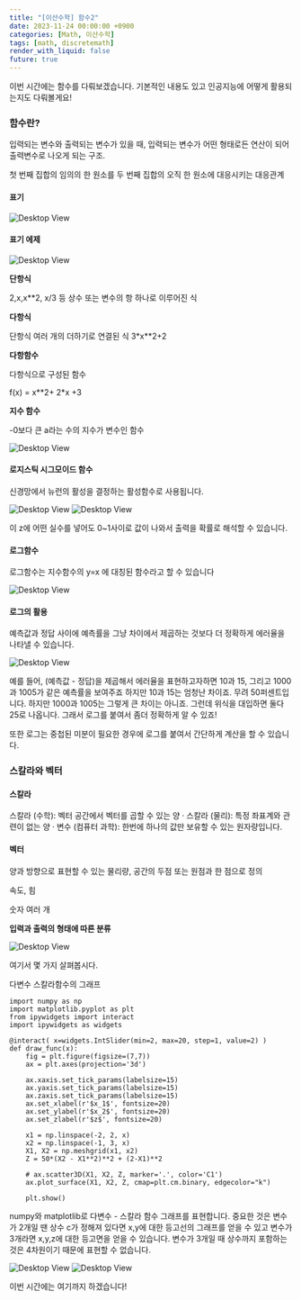 ```yaml
---
title: "[이산수학] 함수2"
date: 2023-11-24 00:00:00 +0900
categories: [Math, 이산수학]
tags: [math, discretemath]
render_with_liquid: false
future: true
---
```


이번 시간에는 함수를 다뤄보겠습니다. 기본적인 내용도 있고 인공지능에 어떻게 활용되는지도 다뤄볼게요!

### **함수란?**

입력되는 변수와 출력되는 변수가 있을 때, 입력되는 변수가 어떤 형태로든 연산이 되어출력변수로 나오게 되는 구조.

첫 번째 집합의 임의의 한 원소를 두 번째 집합의 오직 한 원소에 대응시키는 대응관계

#### **표기**

![Desktop View](/assets/img/Math/Discrete-Math/Function2/1.png)

#### **표기 에제**

![Desktop View](/assets/img/Math/Discrete-Math/Function2/2.png)

**단항식**

2,x,x\*\*2, x/3 등 상수 또는 변수의 항 하나로 이루어진 식

**다항식**

단항식 여러 개의 더하기로 연결된 식 3\*x\*\*2+2

**다항함수**

다항식으로 구성된 함수

f(x) = x\*\*2+ 2\*x +3

**지수 함수**

\-0보다 큰 a라는 수의 지수가 변수인 함수

![Desktop View](/assets/img/Math/Discrete-Math/Function2/3.png)

#### **로지스틱 시그모이드 함수**

신경망에서 뉴런의 활성을 결정하는 활성함수로 사용됩니다.

![Desktop View](/assets/img/Math/Discrete-Math/Function2/4.png)
![Desktop View](/assets/img/Math/Discrete-Math/Function2/5.png)

이 z에 어떤 실수를 넣어도 0~1사이로 값이 나와서 출력을 확률로 해석할 수 있습니다.

#### **로그함수**

로그함수는 지수함수의 y=x 에 대칭된 함수라고 할 수 있습니다

![Desktop View](/assets/img/Math/Discrete-Math/Function2/6.png)

#### **로그의 활용**

예측값과 정답 사이에 예측률을 그냥 차이에서 제곱하는 것보다 더 정확하게 에러율을 나타낼 수 있습니다. 

![Desktop View](/assets/img/Math/Discrete-Math/Function2/7.png)

예를 들어, (예측값 - 정답)을 제곱해서 에러율을 표현하고자하면 10과 15, 그리고 1000과 1005가 같은 예측률을 보여주죠 하지만 10과 15는 엄청난 차이죠. 무려 50퍼센트입니다. 하지만 1000과 1005는 그렇게 큰 차이는 아니죠. 그런데 위식을 대입하면 둘다 25로 나옵니다. 그래서 로그를 붙여서 좀더 정확하게 알 수 있죠!

또한 로그는 중첩된 미분이 필요한 경우에 로그를 붙여서 간단하게 계산을 할 수 있습니다.

### **스칼라와 벡터**

#### **스칼라**

스칼라 (수학): 벡터 공간에서 벡터를 곱할 수 있는 양 · 스칼라 (물리): 특정 좌표계와 관련이 없는 양 · 변수 (컴퓨터 과학): 한번에 하나의 값만 보유할 수 있는 원자량입니다.

#### **벡터**

양과 방향으로 표현할 수 있는 물리량, 공간의 두점 또는 원점과 한 점으로 정의

속도, 힘

숫자 여러 개

**입력과 출력의 형태에 따른 분류**

![Desktop View](/assets/img/Math/Discrete-Math/Function2/8.png)

여기서 몇 가지 살펴봅시다.

다변수 스칼라함수의 그래프

```
import numpy as np
import matplotlib.pyplot as plt
from ipywidgets import interact
import ipywidgets as widgets

@interact( x=widgets.IntSlider(min=2, max=20, step=1, value=2) )
def draw_func(x):
    fig = plt.figure(figsize=(7,7))
    ax = plt.axes(projection='3d')

    ax.xaxis.set_tick_params(labelsize=15)
    ax.yaxis.set_tick_params(labelsize=15)
    ax.zaxis.set_tick_params(labelsize=15)
    ax.set_xlabel(r'$x_1$', fontsize=20)
    ax.set_ylabel(r'$x_2$', fontsize=20)
    ax.set_zlabel(r'$z$', fontsize=20)

    x1 = np.linspace(-2, 2, x)
    x2 = np.linspace(-1, 3, x)
    X1, X2 = np.meshgrid(x1, x2)
    Z = 50*(X2 - X1**2)**2 + (2-X1)**2

    # ax.scatter3D(X1, X2, Z, marker='.', color='C1')
    ax.plot_surface(X1, X2, Z, cmap=plt.cm.binary, edgecolor="k")

    plt.show()
```

numpy와 matplotlib로 다변수 - 스칼라 함수 그래프를 표현합니다. 중요한 것은 변수가 2개일 땐 상수 c가 정해져 있다면 x,y에 대한 등고선의 그래프를 얻을 수 있고 변수가 3개라면 x,y,z에 대한 등고면을 얻을 수 있습니다. 변수가 3개일 때 상수까지 포함하는 것은 4차원이기 때문에 표현할 수 없습니다.

![Desktop View](/assets/img/Math/Discrete-Math/Function2/9.png)
![Desktop View](/assets/img/Math/Discrete-Math/Function2/10.png)

이번 시간에는 여기까지 하겠습니다!